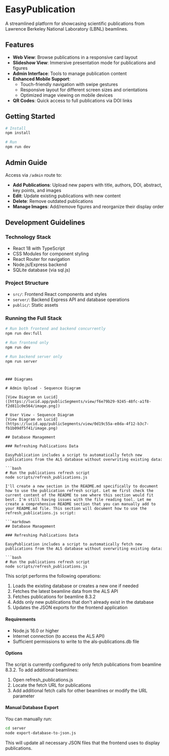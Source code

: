 # EasyPublication

A streamlined platform for showcasing scientific publications from Lawrence Berkeley National Laboratory (LBNL) beamlines.

## Features

- **Web View**: Browse publications in a responsive card layout
- **Slideshow View**: Immersive presentation mode for publications and figures
- **Admin Interface**: Tools to manage publication content
- **Enhanced Mobile Support**: 
  - Touch-friendly navigation with swipe gestures
  - Responsive layout for different screen sizes and orientations
  - Optimized image viewing on mobile devices
- **QR Codes**: Quick access to full publications via DOI links

## Getting Started

```bash
# Install
npm install

# Run
npm run dev
```

## Admin Guide

Access via `/admin` route to:

- **Add Publications**: Upload new papers with title, authors, DOI, abstract, key points, and images
- **Edit**: Update existing publications with new content
- **Delete**: Remove outdated publications
- **Manage Images**: Add/remove figures and reorganize their display order

## Development Guidelines

### Technology Stack
- React 18 with TypeScript
- CSS Modules for component styling
- React Router for navigation
- Node.js/Express backend
- SQLite database (via sql.js)

### Project Structure
- `src/`: Frontend React components and styles
- `server/`: Backend Express API and database operations
- `public/`: Static assets

### Running the Full Stack
```bash
# Run both frontend and backend concurrently
npm run dev:full

# Run frontend only
npm run dev

# Run backend server only
npm run server
```
```


### Diagrams

# Admin Upload - Sequence Diagram

[View Diagram on Lucid]([https://lucid.app/publicSegments/view/f6e79b29-9245-48fc-a1f8-f2d811c0e564/image.png])

# User View - Sequence Diagram
[View Diagram on Lucid] (https://lucid.app/publicSegments/view/0d19c55a-e8da-4f12-b3c7-fb1b09df5f41/image.png)

## Database Management

### Refreshing Publications Data

EasyPublication includes a script to automatically fetch new publications from the ALS database without overwriting existing data:

```bash
# Run the publications refresh script
node scripts/refresh_publications.js

I'll create a new section in the README.md specifically to document how to use the publication refresh script. Let me first check the current content of the README to see where this section would fit best. I'm still having issues with the file reading tool. Let me create a comprehensive README section that you can manually add to your README.md file. This section will document how to use the refresh_publications.js script:

```markdown
## Database Management

### Refreshing Publications Data

EasyPublication includes a script to automatically fetch new publications from the ALS database without overwriting existing data:

```bash
# Run the publications refresh script
node scripts/refresh_publications.js
```

This script performs the following operations:

1. Loads the existing database or creates a new one if needed
2. Fetches the latest beamline data from the ALS API
3. Fetches publications for beamline 8.3.2
4. Adds only new publications that don't already exist in the database
5. Updates the JSON exports for the frontend application

#### Requirements

- Node.js 16.0 or higher
- Internet connection (to access the ALS API)
- Sufficient permissions to write to the als-publications.db file

#### Options

The script is currently configured to only fetch publications from beamline 8.3.2. To add additional beamlines:

1. Open refresh_publications.js
2. Locate the fetch URL for publications
3. Add additional fetch calls for other beamlines or modify the URL parameter

#### Manual Database Export

You can manually run:

```bash
cd server
node export-database-to-json.js
```

This will update all necessary JSON files that the frontend uses to display publications.

